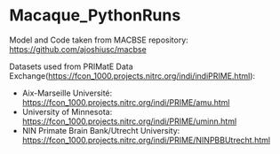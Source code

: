 # Macaque_PythonRuns
Model and Code taken from MACBSE repository: https://github.com/ajoshiusc/macbse  

Datasets used from PRIMatE Data Exchange(https://fcon_1000.projects.nitrc.org/indi/indiPRIME.html):
- Aix-Marseille Université: https://fcon_1000.projects.nitrc.org/indi/PRIME/amu.html  
- University of Minnesota: https://fcon_1000.projects.nitrc.org/indi/PRIME/uminn.html  
- NIN Primate Brain Bank/Utrecht University: https://fcon_1000.projects.nitrc.org/indi/PRIME/NINPBBUtrecht.html
